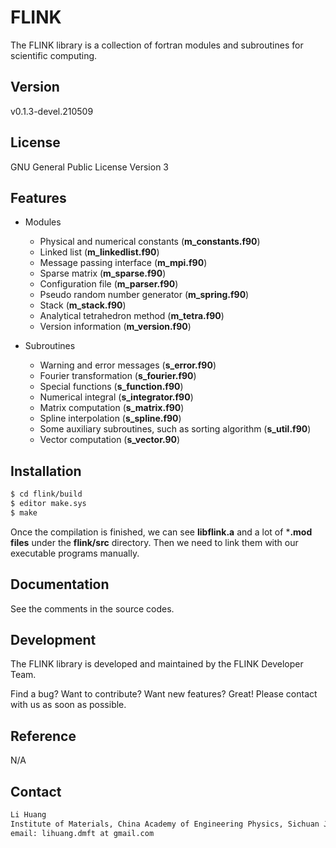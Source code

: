 # FLINK

The FLINK library is a collection of fortran modules and subroutines for scientific computing.

## Version

v0.1.3-devel.210509

## License

GNU General Public License Version 3

## Features

* Modules
    * Physical and numerical constants (**m\_constants.f90**)
    * Linked list (**m\_linkedlist.f90**)
    * Message passing interface (**m\_mpi.f90**)
    * Sparse matrix (**m\_sparse.f90**)
    * Configuration file (**m\_parser.f90**)
    * Pseudo random number generator (**m\_spring.f90**)
    * Stack (**m\_stack.f90**)
    * Analytical tetrahedron method (**m\_tetra.f90**)
    * Version information (**m\_version.f90**)

* Subroutines
    * Warning and error messages (**s\_error.f90**)
    * Fourier transformation (**s\_fourier.f90**)
    * Special functions (**s\_function.f90**)
    * Numerical integral (**s\_integrator.f90**)
    * Matrix computation (**s\_matrix.f90**)
    * Spline interpolation (**s\_spline.f90**)
    * Some auxiliary subroutines, such as sorting algorithm (**s\_util.f90**)
    * Vector computation (**s\_vector.90**)

## Installation

```sh
$ cd flink/build
$ editor make.sys
$ make
```
Once the compilation is finished, we can see **libflink.a** and a lot of ***.mod files** under the **flink/src** directory. Then we need to link them with our executable programs manually.

## Documentation

See the comments in the source codes.

## Development

The FLINK library is developed and maintained by the FLINK Developer Team.

Find a bug? Want to contribute? Want new features? Great! Please contact with us as soon as possible.

## Reference

N/A

## Contact

```sh
Li Huang
Institute of Materials, China Academy of Engineering Physics, Sichuan Jiangyou, PRC
email: lihuang.dmft at gmail.com
```
